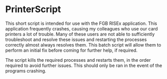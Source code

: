 # PrinterScript

This short script is intended for use with the FGB RISEx application. This application frequently crashes, causing my colleagues who use our card printers a lot of trouble. Many of these users are not able to sufficiently troubleshoot and resolve these issues and restarting the processes correctly almost always resolves them. This batch script will allow them to perform an initial fix before coming for further help, if required.

The script kills the required processes and restarts them, in the order required to avoid further issues. This should only be ran in the event of the programs crashing.
